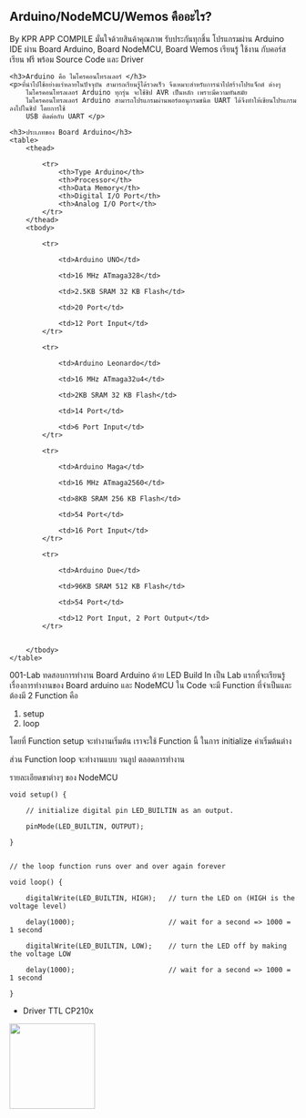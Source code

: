<h2>Arduino/NodeMCU/Wemos คืออะไร?</h2>
    <p>
        By KPR APP COMPILE มั่นใจด้วยสินค้าคุณภาพ รับประกันทุกชิ้น โปรแกรมผ่าน Arduino IDE
        ผ่าน Board Arduino, Board NodeMCU, Board Wemos
        เรียนรู้ ใช้งาน กับคอร์สเรียน ฟรี พร้อม Source Code และ Driver
    </p>
    
    <h3>Arduino คือ ไมโครคอนโทรลเลอร์ </h3>
    <p>ที่นำไปใช้อย่างแร่หลายในปัจจุบัน สามารถเรียนรู้ได้รวดเร็ว จึงเหมาะสำหรับการนำไปสร้างโปรแจ็กต์ ต่างๆ
        ไมโครคอนโทรลเลอร์ Arduino ทุกรุ่น จะใช้ชิป AVR เป็นหลัก เพราะมีความทันสมัย
        ไมโครคอนโทรลเลอร์ Arduino สามารถโปรแกรมผ่านพอร์ตอนุกรมชนิต UART ได้จึงทำให้เขียนโปรแกรมลงไปในชิป โดยการใช้
        USB ติดต่อกับ UART </p>
    
    <h3>ประเภทของ Board Arduino</h3>
    <table>
        <thead>

            <tr>
                <th>Type Arduino</th>
                <th>Processor</th>
                <th>Data Memory</th>
                <th>Digital I/O Port</th>
                <th>Analog I/O Port</th>
            </tr>
        </thead>
        <tbody>

            <tr>

                <td>Arduino UNO</td>

                <td>16 MHz ATmaga328</td>

                <td>2.5KB SRAM 32 KB Flash</td>

                <td>20 Port</td>

                <td>12 Port Input</td>
            </tr>

            <tr>

                <td>Arduino Leonardo</td>

                <td>16 MHz ATmaga32u4</td>

                <td>2KB SRAM 32 KB Flash</td>

                <td>14 Port</td>

                <td>6 Port Input</td>
            </tr>

            <tr>

                <td>Arduino Maga</td>

                <td>16 MHz ATmaga2560</td>

                <td>8KB SRAM 256 KB Flash</td>

                <td>54 Port</td>

                <td>16 Port Input</td>
            </tr>

            <tr>

                <td>Arduino Due</td>

                <td>96KB SRAM 512 KB Flash</td>

                <td>54 Port</td>

                <td>12 Port Input, 2 Port Output</td>
            </tr>


        </tbody>
    </table>

001-Lab ทดสอบการทำงาน Board Arduino ด้วย LED Build In
เป็น Lab แรกที่จะเรียนรู้เรื่องการทำงานของ Board arduino และ NodeMCU
ใน Code จะมี Function ที่จำเป็นและ ต้องมี 2 Function คือ
1. setup
2. loop

โดยที่ Function setup จะทำงานเริ่มต้น เราจะใช้ Function นี้ ในการ
initialize ค่าเริ่มต้นต่าง

ส่วน Function loop จะทำงานแบบ วนลูป ตลอดการทำงาน

รายละเอียดขาต่างๆ ของ NodeMCU <br>





    void setup() {

        // initialize digital pin LED_BUILTIN as an output.
  
        pinMode(LED_BUILTIN, OUTPUT);
  
    }


    // the loop function runs over and over again forever

    void loop() {

        digitalWrite(LED_BUILTIN, HIGH);   // turn the LED on (HIGH is the voltage level)
  
        delay(1000);                       // wait for a second => 1000 = 1 second
  
        digitalWrite(LED_BUILTIN, LOW);    // turn the LED off by making the voltage LOW
  
        delay(1000);                       // wait for a second => 1000 = 1 second
  
    }
 
 <ul>
    <li><a scr="https://www.silabs.com/products/development-tools/software/usb-to-uart-bridge-vcp-drivers
 ">Driver TTL CP210x</a></li>
 </ul>

 
 
 
 <img src="https://kprappcompile.app/images/logokpr_webdesign.png" width="150">

